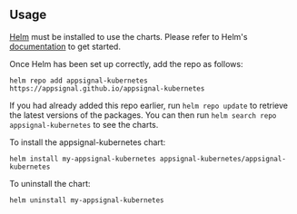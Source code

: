 ## Usage

[Helm](https://helm.sh) must be installed to use the charts.  Please refer to
Helm's [documentation](https://helm.sh/docs) to get started.

Once Helm has been set up correctly, add the repo as follows:

```
helm repo add appsignal-kubernetes https://appsignal.github.io/appsignal-kubernetes
```

If you had already added this repo earlier, run `helm repo update` to retrieve
the latest versions of the packages.  You can then run `helm search repo
appsignal-kubernetes` to see the charts.

To install the appsignal-kubernetes chart:

```
helm install my-appsignal-kubernetes appsignal-kubernetes/appsignal-kubernetes
```

To uninstall the chart:

```
helm uninstall my-appsignal-kubernetes
```
